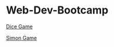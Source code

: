 # Web-Dev-Bootcamp

[Dice Game](https://sharique46.github.io/Web-Dev-Bootcamp/Dicee%20Challenge/index.html)

[Simon Game](https://sharique46.github.io/Web-Dev-Bootcamp/Simon%20Game%20Challenge/index.html)
